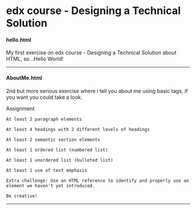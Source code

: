 # edx course - Designing a Technical Solution

<h4>hello.html</h4>
My first exercise on edx course - Designing a Technical Solution about HTML,
so...Hello World!
<hr>
<h4>AboutMe.html</h4>
2nd but more serious exercise where i tell you about me using basic tags, if you want you could take a look.

Assignment

    At least 2 paragraph elements

    At least 4 headings with 2 different levels of headings

    At least 2 semantic section elements

    At least 1 ordered list (numbered list)

    At least 1 unordered list (bulleted list)

    At least 1 use of text emphasis

    Extra challenge: Use an HTML reference to identify and properly use an element we haven't yet introduced.

    Be creative!
<hr>
